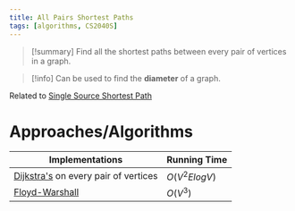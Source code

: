 ```yaml
---
title: All Pairs Shortest Paths
tags: [algorithms, CS2040S]
---
```

> [!summary] Find all the shortest paths between every pair of vertices in a graph.

>[!info] Can be used to find the **diameter** of a graph.

Related to [Single Source Shortest Path](Single%20Source%20Shortest%20Path.md)

# Approaches/Algorithms

| Implementations                                                     | Running Time  |
| ------------------------------------------------------------------- | ------------- |
| [Dijkstra's](../Algorithms/Dijkstra's.md) on every pair of vertices | $O(V^2ElogV)$ |
| [Floyd-Warshall](../Algorithms/Floyd-Warshall.md)                   | $O(V^3)$      |

